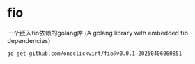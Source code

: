 # fio

一个嵌入fio依赖的golang库 (A golang library with embedded fio dependencies) 

```
go get github.com/oneclickvirt/fio@v0.0.1-20250406060851
```